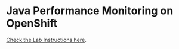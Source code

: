 # Java Performance Monitoring on OpenShift

[Check the Lab Instructions here](https://github.com/redhat-na-ssa/performance_monitoring_bookbag/tree/main/workshop/content).